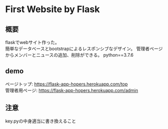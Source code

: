 # First Website by Flask
## 概要
flaskでwebサイト作った。  
簡単なデータベースとbootstrapによるレスポンシブなデザイン。
管理者ページからメンバーとニュースの追加、削除ができる。
python==3.7.6
## demo
ページトップ: https://flask-app-hopers.herokuapp.com/top  
管理者用ページ: https://flask-app-hopers.herokuapp.com/admin

## 注意
key.pyの中身適当に書き換えること
